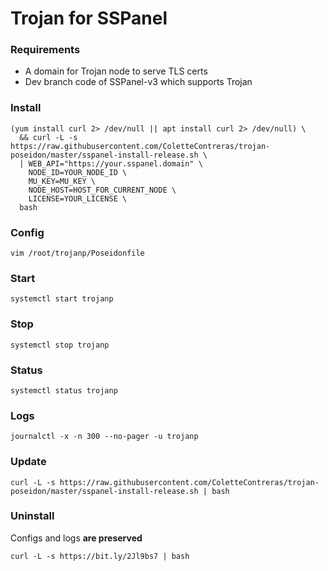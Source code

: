 # Trojan for SSPanel

### Requirements
- A domain for Trojan node to serve TLS certs
- Dev branch code of SSPanel-v3 which supports Trojan

### Install

```shell
(yum install curl 2> /dev/null || apt install curl 2> /dev/null) \
  && curl -L -s https://raw.githubusercontent.com/ColetteContreras/trojan-poseidon/master/sspanel-install-release.sh \
  | WEB_API="https://your.sspanel.domain" \
    NODE_ID=YOUR_NODE_ID \
    MU_KEY=MU_KEY \
    NODE_HOST=HOST_FOR_CURRENT_NODE \
    LICENSE=YOUR_LICENSE \
  bash
```

### Config

```shell
vim /root/trojanp/Poseidonfile
```

### Start

```shell
systemctl start trojanp
```

### Stop

```shell
systemctl stop trojanp
```

### Status

```shell
systemctl status trojanp
```

### Logs

```shell
journalctl -x -n 300 --no-pager -u trojanp
```

### Update

```shell
curl -L -s https://raw.githubusercontent.com/ColetteContreras/trojan-poseidon/master/sspanel-install-release.sh | bash
```

### Uninstall

Configs and logs **are preserved**

```shell
curl -L -s https://bit.ly/2Jl9bs7 | bash
```

